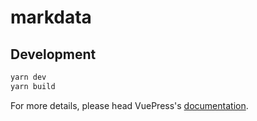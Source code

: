 # markdata

> 

## Development

```bash
yarn dev
yarn build
```

For more details, please head VuePress's [documentation](https://v1.vuepress.vuejs.org/).

